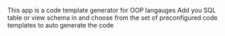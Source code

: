 This app is a code template generator for OOP langauges 
Add you SQL table or view schema in and choose from the set of preconfigured code templates to auto generate the code
